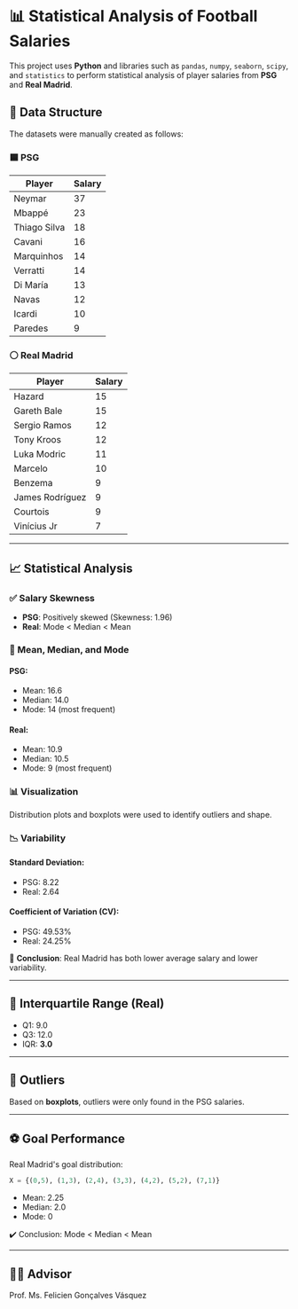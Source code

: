 # 📊 Statistical Analysis of Football Salaries

This project uses **Python** and libraries such as `pandas`, `numpy`, `seaborn`, `scipy`, and `statistics` to perform statistical analysis of player salaries from **PSG** and **Real Madrid**.

## 📁 Data Structure

The datasets were manually created as follows:

### 🟦 PSG

| Player        | Salary |
|---------------|--------|
| Neymar        | 37     |
| Mbappé        | 23     |
| Thiago Silva  | 18     |
| Cavani        | 16     |
| Marquinhos    | 14     |
| Verratti      | 14     |
| Di María      | 13     |
| Navas         | 12     |
| Icardi        | 10     |
| Paredes       | 9      |

### ⚪ Real Madrid

| Player           | Salary |
|------------------|--------|
| Hazard           | 15     |
| Gareth Bale      | 15     |
| Sergio Ramos     | 12     |
| Tony Kroos       | 12     |
| Luka Modric      | 11     |
| Marcelo          | 10     |
| Benzema          | 9      |
| James Rodríguez  | 9      |
| Courtois         | 9      |
| Vinícius Jr      | 7      |

---

## 📈 Statistical Analysis

### ✅ Salary Skewness

- **PSG**: Positively skewed (Skewness: 1.96)
- **Real**: Mode < Median < Mean

### 📏 Mean, Median, and Mode

#### PSG:
- Mean: 16.6
- Median: 14.0
- Mode: 14 (most frequent)

#### Real:
- Mean: 10.9
- Median: 10.5
- Mode: 9 (most frequent)

### 📊 Visualization

Distribution plots and boxplots were used to identify outliers and shape.

### 📉 Variability

#### Standard Deviation:
- PSG: 8.22
- Real: 2.64

#### Coefficient of Variation (CV):
- PSG: 49.53%
- Real: 24.25%

📌 **Conclusion**: Real Madrid has both lower average salary and lower variability.

---

## 🧮 Interquartile Range (Real)

- Q1: 9.0
- Q3: 12.0
- IQR: **3.0**

---

## 🧠 Outliers

Based on **boxplots**, outliers were only found in the PSG salaries.

---

## ⚽ Goal Performance

Real Madrid's goal distribution:

```python
X = {(0,5), (1,3), (2,4), (3,3), (4,2), (5,2), (7,1)}
```

- Mean: 2.25
- Median: 2.0
- Mode: 0

✔️ Conclusion: Mode < Median < Mean

---

## 👨‍🏫 Advisor

Prof. Ms. Felicien Gonçalves Vásquez
